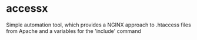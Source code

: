 # accessx
Simple automation tool, which provides a NGINX approach to .htaccess files from Apache and a variables for the 'include' command
